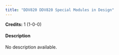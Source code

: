 ```yaml
---
title: "DDV820 DDV820 Special Modules in Design"
---
```

**Credits:** 1 (1-0-0)

#### Description
No description available.